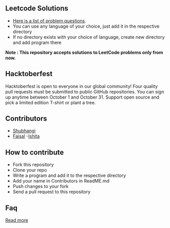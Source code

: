 ## Leetcode Solutions
- [Here is a list of problem questions](https://leetcode.com/problemset/all/).
- You can use any language of your choice, just add it in the respective directory
- If no directory exists with your choice of language, create new directory and add program there

**Note : This repository accepts solutions to LeetCode problems only from now.**

## Hacktoberfest
Hacktoberfest is open to everyone in our global community! Four quality pull requests must be submitted to public GitHub repositories. You can sign up anytime between October 1 and October 31. Support open source and pick a limited edition T-shirt or plant a tree.

## Contributors
- [Shubhangi](https://github.com/goyalshubhangi)
- [Faisal](https://github.com/faisalAkhtar)
-[Ishita](https://github.com/ishitajaiswal4m)

## How to contribute
- Fork this repository
- Clone your repo
- Write a program and add it to the respective directory
- Add your name in Contributors in ReadME.md
- Push changes to your fork
- Send a pull request to this repository

## Faq
[Read more](https://hacktoberfest.digitalocean.com/faq/)
